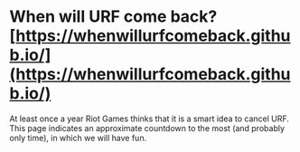 # When will URF come back? [https://whenwillurfcomeback.github.io/](https://whenwillurfcomeback.github.io/)

At least once a year Riot Games thinks that it is a smart idea to cancel URF. 
This page indicates an approximate countdown to the most (and probably only time), in which we will have fun.